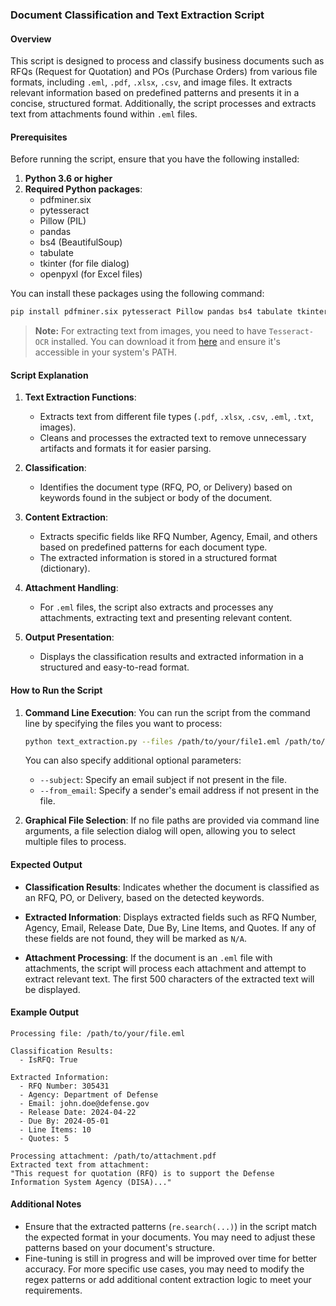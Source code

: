 ### Document Classification and Text Extraction Script

#### Overview
This script is designed to process and classify business documents such as RFQs (Request for Quotation) and POs (Purchase Orders) from various file formats, including `.eml`, `.pdf`, `.xlsx`, `.csv`, and image files. It extracts relevant information based on predefined patterns and presents it in a concise, structured format. Additionally, the script processes and extracts text from attachments found within `.eml` files.

#### Prerequisites
Before running the script, ensure that you have the following installed:

1. **Python 3.6 or higher**
2. **Required Python packages**:
   - pdfminer.six
   - pytesseract
   - Pillow (PIL)
   - pandas
   - bs4 (BeautifulSoup)
   - tabulate
   - tkinter (for file dialog)
   - openpyxl (for Excel files)

You can install these packages using the following command:
```bash
pip install pdfminer.six pytesseract Pillow pandas bs4 tabulate tkinter openpyxl
```

> **Note:** For extracting text from images, you need to have `Tesseract-OCR` installed. You can download it from [here](https://github.com/tesseract-ocr/tesseract) and ensure it's accessible in your system's PATH.

#### Script Explanation
1. **Text Extraction Functions**:
   - Extracts text from different file types (`.pdf`, `.xlsx`, `.csv`, `.eml`, `.txt`, images).
   - Cleans and processes the extracted text to remove unnecessary artifacts and formats it for easier parsing.

2. **Classification**:
   - Identifies the document type (RFQ, PO, or Delivery) based on keywords found in the subject or body of the document.

3. **Content Extraction**:
   - Extracts specific fields like RFQ Number, Agency, Email, and others based on predefined patterns for each document type.
   - The extracted information is stored in a structured format (dictionary).

4. **Attachment Handling**:
   - For `.eml` files, the script also extracts and processes any attachments, extracting text and presenting relevant content.

5. **Output Presentation**:
   - Displays the classification results and extracted information in a structured and easy-to-read format.

#### How to Run the Script
1. **Command Line Execution**:
   You can run the script from the command line by specifying the files you want to process:
   ```bash
   python text_extraction.py --files /path/to/your/file1.eml /path/to/your/file2.pdf
   ```

   You can also specify additional optional parameters:
   - `--subject`: Specify an email subject if not present in the file.
   - `--from_email`: Specify a sender's email address if not present in the file.

2. **Graphical File Selection**:
   If no file paths are provided via command line arguments, a file selection dialog will open, allowing you to select multiple files to process.

#### Expected Output
- **Classification Results**:
  Indicates whether the document is classified as an RFQ, PO, or Delivery, based on the detected keywords.

- **Extracted Information**:
  Displays extracted fields such as RFQ Number, Agency, Email, Release Date, Due By, Line Items, and Quotes. If any of these fields are not found, they will be marked as `N/A`.

- **Attachment Processing**:
  If the document is an `.eml` file with attachments, the script will process each attachment and attempt to extract relevant text. The first 500 characters of the extracted text will be displayed.

#### Example Output
```
Processing file: /path/to/your/file.eml

Classification Results:
  - IsRFQ: True

Extracted Information:
  - RFQ Number: 305431
  - Agency: Department of Defense
  - Email: john.doe@defense.gov
  - Release Date: 2024-04-22
  - Due By: 2024-05-01
  - Line Items: 10
  - Quotes: 5

Processing attachment: /path/to/attachment.pdf
Extracted text from attachment:
"This request for quotation (RFQ) is to support the Defense Information System Agency (DISA)..."
```

#### Additional Notes
- Ensure that the extracted patterns (`re.search(...)`) in the script match the expected format in your documents. You may need to adjust these patterns based on your document's structure.
- Fine-tuning is still in progress and will be improved over time for better accuracy. For more specific use cases, you may need to modify the regex patterns or add additional content extraction logic to meet your requirements.
